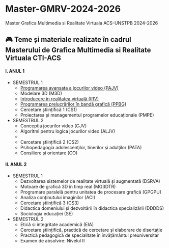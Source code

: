 # Master-GMRV-2024-2026
Master Grafica Multimedia si Realitate Virtuala ACS-UNSTPB 2024-2026

## :video_game: Teme și materiale realizate în cadrul Masterului de Grafica Multimedia si Realitate Virtuala CTI-ACS 


#### I. ANUL 1
* SEMESTRUL 1
  - [Programarea avansata a jocurilor video (PAJV)](https://github.com/DavidPatranjel/Master-GMRV-2024-2026/tree/main/PAJV)
  - Modelare 3D (M3D)
  - [Introducere în realitatea virtuală (IRV)](https://github.com/DavidPatranjel/IRVA)
  - [Programarea prelucrărilor în bandă grafică (PPBG)](https://github.com/DavidPatranjel/Master-GMRV-2024-2026/tree/main/PPBG)
  - Cercetare științifică 1 (CS1)
  - Proiectarea și managementul programelor educaționale (PMPE)
* SEMESTRUL 2
  - Conceptia jocurilor video (CJV)
  - Algoritmi pentru logica jocurilor video (ALJV)
  - 
  - Cercetare științifică 2 (CS2)
  - Psihopedagogia adolescenţilor, tinerilor şi adulţilor (PATA)
  - Consiliere şi orientare (CO)
#### II. ANUL 2
* SEMESTRUL 1
  - Dezvoltarea sistemelor de realitate virtuală și augmentată (DSRVA)
  - Motoare de grafică 3D în timp real (MG3DTR)
  - Programare paralelă pentru unitatea de procesare grafică (GPGPU) 
  - Analiza conținutului imaginilor (ACI)
  - Cercetare științifică 3 (CS3)
  - Didactica domeniului și dezvoltării în didactica specializării (DDDDS)
  - Sociologia educației (SE)
* SEMESTRUL 2
  - Etică si integritate academică (EIA)
  - Cercetare științifică, practică de cercetare și elaborare de disertație 
  - Practică pedagogică de specialitate în învățământul preuniversitar 
  - Examen de absolvire: Nivelul II 

